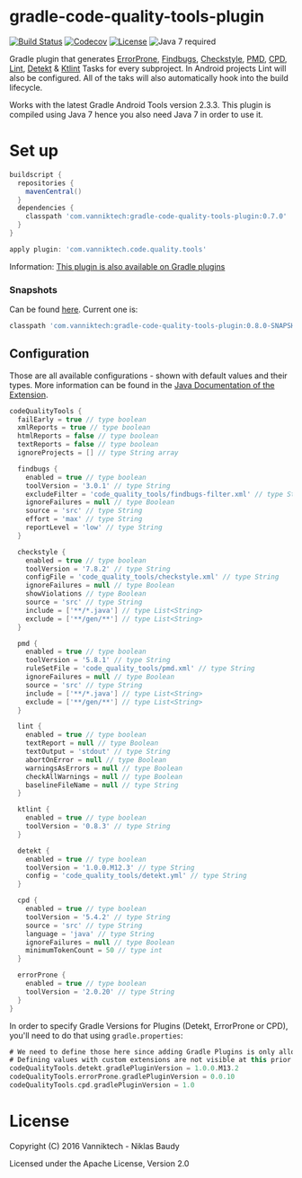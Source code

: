 # gradle-code-quality-tools-plugin

[![Build Status](https://travis-ci.org/vanniktech/gradle-code-quality-tools-plugin.svg?branch=master)](https://travis-ci.org/vanniktech/gradle-code-quality-tools-plugin?branch=master)
[![Codecov](https://codecov.io/github/vanniktech/gradle-code-quality-tools-plugin/coverage.svg?branch=master)](https://codecov.io/github/vanniktech/gradle-code-quality-tools-plugin?branch=master)
[![License](http://img.shields.io/:license-apache-blue.svg)](http://www.apache.org/licenses/LICENSE-2.0.html)
![Java 7 required](https://img.shields.io/badge/java-7-brightgreen.svg)

Gradle plugin that generates [ErrorProne](http://errorprone.info/), [Findbugs](http://findbugs.sourceforge.net/), [Checkstyle](http://checkstyle.sourceforge.net/), [PMD](https://pmd.github.io/), [CPD](https://pmd.github.io/pmd-5.8.0/usage/cpd-usage.html), [Lint](https://developer.android.com/studio/write/lint.html), [Detekt](https://github.com/arturbosch/detekt) & [Ktlint](https://github.com/shyiko/ktlint) Tasks for every subproject. In Android projects Lint will also be configured. All of the taks will also automatically hook into the build lifecycle.

Works with the latest Gradle Android Tools version 2.3.3. This plugin is compiled using Java 7 hence you also need Java 7 in order to use it.

# Set up

```groovy
buildscript {
  repositories {
    mavenCentral()
  }
  dependencies {
    classpath 'com.vanniktech:gradle-code-quality-tools-plugin:0.7.0'
  }
}

apply plugin: 'com.vanniktech.code.quality.tools'
```

Information: [This plugin is also available on Gradle plugins](https://plugins.gradle.org/plugin/com.vanniktech.code.quality.tools)

### Snapshots

Can be found [here](https://oss.sonatype.org/#nexus-search;quick~gradle-code-quality-tools-plugin). Current one is:

```groovy
classpath 'com.vanniktech:gradle-code-quality-tools-plugin:0.8.0-SNAPSHOT'
```

## Configuration

Those are all available configurations - shown with default values and their types. More information can be found in the [Java Documentation of the Extension](src/main/groovy/com/vanniktech/code/quality/tools/CodeQualityToolsPluginExtension.groovy).

```groovy
codeQualityTools {
  failEarly = true // type boolean
  xmlReports = true // type boolean
  htmlReports = false // type boolean
  textReports = false // type boolean
  ignoreProjects = [] // type String array

  findbugs {
    enabled = true // type boolean
    toolVersion = '3.0.1' // type String
    excludeFilter = 'code_quality_tools/findbugs-filter.xml' // type String
    ignoreFailures = null // type Boolean
    source = 'src' // type String
    effort = 'max' // type String
    reportLevel = 'low' // type String
  }

  checkstyle {
    enabled = true // type boolean
    toolVersion = '7.8.2' // type String
    configFile = 'code_quality_tools/checkstyle.xml' // type String
    ignoreFailures = null // type Boolean
    showViolations // type Boolean
    source = 'src' // type String
    include = ['**/*.java'] // type List<String>
    exclude = ['**/gen/**'] // type List<String>
  }

  pmd {
    enabled = true // type boolean
    toolVersion = '5.8.1' // type String
    ruleSetFile = 'code_quality_tools/pmd.xml' // type String
    ignoreFailures = null // type Boolean
    source = 'src' // type String
    include = ['**/*.java'] // type List<String>
    exclude = ['**/gen/**'] // type List<String>
  }

  lint {
    enabled = true // type boolean
    textReport = null // type Boolean
    textOutput = 'stdout' // type String
    abortOnError = null // type Boolean
    warningsAsErrors = null // type Boolean
    checkAllWarnings = null // type Boolean
    baselineFileName = null // type String
  }

  ktlint {
    enabled = true // type boolean
    toolVersion = '0.8.3' // type String
  }

  detekt {
    enabled = true // type boolean
    toolVersion = '1.0.0.M12.3' // type String
    config = 'code_quality_tools/detekt.yml' // type String
  }

  cpd {
    enabled = true // type boolean
    toolVersion = '5.4.2' // type String
    source = 'src' // type String
    language = 'java' // type String
    ignoreFailures = null // type Boolean
    minimumTokenCount = 50 // type int
  }

  errorProne {
    enabled = true // type boolean
    toolVersion = '2.0.20' // type String
  }
}

```

In order to specify Gradle Versions for Plugins (Detekt, ErrorProne or CPD), you'll need to do that using `gradle.properties`:

```groovy
# We need to define those here since adding Gradle Plugins is only allowed before afterEvaluate.
# Defining values with custom extensions are not visible at this prior step though.
codeQualityTools.detekt.gradlePluginVersion = 1.0.0.M13.2
codeQualityTools.errorProne.gradlePluginVersion = 0.0.10
codeQualityTools.cpd.gradlePluginVersion = 1.0
```

# License

Copyright (C) 2016 Vanniktech - Niklas Baudy

Licensed under the Apache License, Version 2.0